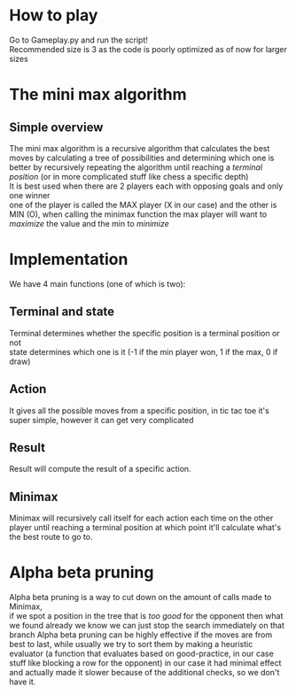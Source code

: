 # How to play
Go to Gameplay.py and run the script! <br>
Recommended size is 3 as the code is poorly optimized as of now for larger sizes
# The mini max algorithm
## Simple overview
The mini max algorithm is a recursive algorithm that calculates the best moves by calculating a tree of possibilities and determining which one is better by recursively repeating the algorithm until reaching a *terminal position* (or in more complicated stuff like chess a specific depth)
<br> It is best used when there are 2 players each with opposing goals and only one winner <br>
one of the player is called the MAX player (X in our case) and the other is MIN (O), when calling the minimax function the max player will want to *maximize* the value and the min to *minimize*
# Implementation
We have 4 main functions (one of which is two):
## Terminal and state
Terminal determines whether the specific position is a terminal position or not <br>
state determines which one is it (-1 if the min player won, 1 if the max, 0 if draw)
## Action
It gives all the possible moves from a specific position, in tic tac toe it's super simple, however it can get very complicated
## Result
Result will compute the result of a specific action.
## Minimax
Minimax will recursively call itself for each action each time on the other player until reaching a terminal position at which point it'll calculate what's the best route to go to.

# Alpha beta pruning
Alpha beta pruning is a way to cut down on the amount of calls made to Minimax, <br>
if we spot a position in the tree that is *too good* for the opponent then what we found already we know we can just stop the search immediately on that branch
Alpha beta pruning can be highly effective if the moves are from best to last, while usually we try to sort them by making a heuristic evaluator (a function that evaluates based on good-practice, in our case stuff like blocking a row for the opponent) in our case it had minimal effect and actually made it slower because of the additional checks, so we don't have it.
